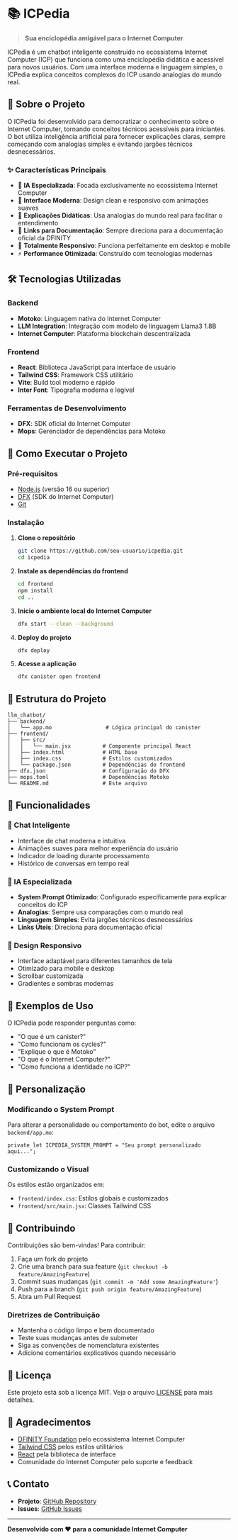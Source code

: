 # 📚 ICPedia

> **Sua enciclopédia amigável para o Internet Computer**

ICPedia é um chatbot inteligente construído no ecossistema Internet Computer (ICP) que funciona como uma enciclopédia didática e acessível para novos usuários. Com uma interface moderna e linguagem simples, o ICPedia explica conceitos complexos do ICP usando analogias do mundo real.

## 🎯 Sobre o Projeto

O ICPedia foi desenvolvido para democratizar o conhecimento sobre o Internet Computer, tornando conceitos técnicos acessíveis para iniciantes. O bot utiliza inteligência artificial para fornecer explicações claras, sempre começando com analogias simples e evitando jargões técnicos desnecessários.

### ✨ Características Principais

- 🤖 **IA Especializada**: Focada exclusivamente no ecossistema Internet Computer
- 🎨 **Interface Moderna**: Design clean e responsivo com animações suaves
- 📖 **Explicações Didáticas**: Usa analogias do mundo real para facilitar o entendimento
- 🔗 **Links para Documentação**: Sempre direciona para a documentação oficial da DFINITY
- 📱 **Totalmente Responsivo**: Funciona perfeitamente em desktop e mobile
- ⚡ **Performance Otimizada**: Construído com tecnologias modernas

## 🛠️ Tecnologias Utilizadas

### Backend
- **Motoko**: Linguagem nativa do Internet Computer
- **LLM Integration**: Integração com modelo de linguagem Llama3 1.8B
- **Internet Computer**: Plataforma blockchain descentralizada

### Frontend
- **React**: Biblioteca JavaScript para interface de usuário
- **Tailwind CSS**: Framework CSS utilitário
- **Vite**: Build tool moderno e rápido
- **Inter Font**: Tipografia moderna e legível

### Ferramentas de Desenvolvimento
- **DFX**: SDK oficial do Internet Computer
- **Mops**: Gerenciador de dependências para Motoko

## 🚀 Como Executar o Projeto

### Pré-requisitos

- [Node.js](https://nodejs.org/) (versão 16 ou superior)
- [DFX](https://internetcomputer.org/docs/current/developer-docs/setup/install/) (SDK do Internet Computer)
- [Git](https://git-scm.com/)

### Instalação

1. **Clone o repositório**
   ```bash
   git clone https://github.com/seu-usuario/icpedia.git
   cd icpedia
   ```

2. **Instale as dependências do frontend**
   ```bash
   cd frontend
   npm install
   cd ..
   ```

3. **Inicie o ambiente local do Internet Computer**
   ```bash
   dfx start --clean --background
   ```

4. **Deploy do projeto**
   ```bash
   dfx deploy
   ```

5. **Acesse a aplicação**
   ```bash
   dfx canister open frontend
   ```

## 📁 Estrutura do Projeto

```
llm_chatbot/
├── backend/
│   └── app.mo                 # Lógica principal do canister
├── frontend/
│   ├── src/
│   │   └── main.jsx          # Componente principal React
│   ├── index.html            # HTML base
│   ├── index.css             # Estilos customizados
│   └── package.json          # Dependências do frontend
├── dfx.json                  # Configuração do DFX
├── mops.toml                 # Dependências Motoko
└── README.md                 # Este arquivo
```

## 🎨 Funcionalidades

### 💬 Chat Inteligente
- Interface de chat moderna e intuitiva
- Animações suaves para melhor experiência do usuário
- Indicador de loading durante processamento
- Histórico de conversas em tempo real

### 🧠 IA Especializada
- **System Prompt Otimizado**: Configurado especificamente para explicar conceitos do ICP
- **Analogias**: Sempre usa comparações com o mundo real
- **Linguagem Simples**: Evita jargões técnicos desnecessários
- **Links Úteis**: Direciona para documentação oficial

### 📱 Design Responsivo
- Interface adaptável para diferentes tamanhos de tela
- Otimizado para mobile e desktop
- Scrollbar customizada
- Gradientes e sombras modernas

## 🎯 Exemplos de Uso

O ICPedia pode responder perguntas como:

- "O que é um canister?"
- "Como funcionam os cycles?"
- "Explique o que é Motoko"
- "O que é o Internet Computer?"
- "Como funciona a identidade no ICP?"

## 🔧 Personalização

### Modificando o System Prompt

Para alterar a personalidade ou comportamento do bot, edite o arquivo `backend/app.mo`:

```motoko
private let ICPEDIA_SYSTEM_PROMPT = "Seu prompt personalizado aqui...";
```

### Customizando o Visual

Os estilos estão organizados em:
- `frontend/index.css`: Estilos globais e customizados
- `frontend/src/main.jsx`: Classes Tailwind CSS

## 🤝 Contribuindo

Contribuições são bem-vindas! Para contribuir:

1. Faça um fork do projeto
2. Crie uma branch para sua feature (`git checkout -b feature/AmazingFeature`)
3. Commit suas mudanças (`git commit -m 'Add some AmazingFeature'`)
4. Push para a branch (`git push origin feature/AmazingFeature`)
5. Abra um Pull Request

### Diretrizes de Contribuição

- Mantenha o código limpo e bem documentado
- Teste suas mudanças antes de submeter
- Siga as convenções de nomenclatura existentes
- Adicione comentários explicativos quando necessário

## 📝 Licença

Este projeto está sob a licença MIT. Veja o arquivo [LICENSE](LICENSE) para mais detalhes.

## 🙏 Agradecimentos

- [DFINITY Foundation](https://internetcomputer.org/) pelo ecossistema Internet Computer
- [Tailwind CSS](https://tailwindcss.com/) pelos estilos utilitários
- [React](https://reactjs.org/) pela biblioteca de interface
- Comunidade do Internet Computer pelo suporte e feedback

## 📞 Contato

- **Projeto**: [GitHub Repository](https://github.com/seu-usuario/icpedia)
- **Issues**: [GitHub Issues](https://github.com/seu-usuario/icpedia/issues)

---

**Desenvolvido com ❤️ para a comunidade Internet Computer** 